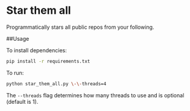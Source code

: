 # Star them all

Programmatically stars all public repos from your following.

##Usage

To install dependencies:

```bash
pip install -r requirements.txt
```

To run:

```bash
python star_them_all.py \-\-threads=4
```

The `--threads` flag determines how many threads to use and is optional (default is 1).
